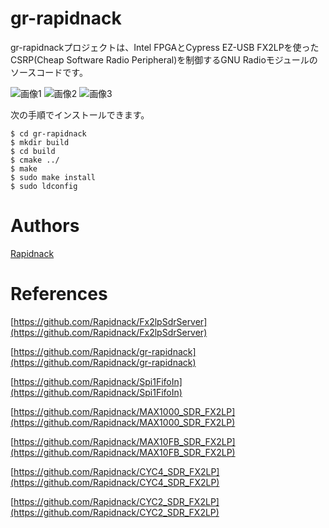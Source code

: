 # gr-rapidnack

gr-rapidnackプロジェクトは、Intel FPGAとCypress EZ-USB FX2LPを使ったCSRP(Cheap Software Radio Peripheral)を制御するGNU Radioモジュールのソースコードです。

![画像1](http://rapidack.sakura.ne.jp/ttl/wp-content/uploads/2019/05/GRC_CSRP1.png)
![画像2](http://rapidack.sakura.ne.jp/ttl/wp-content/uploads/2019/05/GRC_CSRP2.png)
![画像3](http://rapidack.sakura.ne.jp/ttl/wp-content/uploads/2019/05/GRC_CSRP3.png)

次の手順でインストールできます。
```
$ cd gr-rapidnack
$ mkdir build
$ cd build
$ cmake ../
$ make
$ sudo make install
$ sudo ldconfig
```
  
# Authors

[Rapidnack](http://rapidnack.com/)

# References

[https://github.com/Rapidnack/Fx2lpSdrServer](https://github.com/Rapidnack/Fx2lpSdrServer)

[https://github.com/Rapidnack/gr-rapidnack](https://github.com/Rapidnack/gr-rapidnack)

[https://github.com/Rapidnack/Spi1FifoIn](https://github.com/Rapidnack/Spi1FifoIn)

[https://github.com/Rapidnack/MAX1000_SDR_FX2LP](https://github.com/Rapidnack/MAX1000_SDR_FX2LP)

[https://github.com/Rapidnack/MAX10FB_SDR_FX2LP](https://github.com/Rapidnack/MAX10FB_SDR_FX2LP)

[https://github.com/Rapidnack/CYC4_SDR_FX2LP](https://github.com/Rapidnack/CYC4_SDR_FX2LP)

[https://github.com/Rapidnack/CYC2_SDR_FX2LP](https://github.com/Rapidnack/CYC2_SDR_FX2LP)
